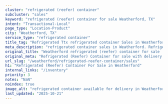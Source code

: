 ```yaml
---
cluster: "refrigerated (reefer) container"
subcluster: "sales"
keyword: "refrigerated (reefer) container for sale Weatherford, TX"
intent: "Transactional-Local"
page_type: "Location-Product"
city: "Weatherford, TX"
service_type: "refrigerated container"
title_tag: "Refrigerated Ttx refrigerated container Sales in Weatherford | LC Container"
meta_description: "refrigerated container sales in Weatherford. Refrigerated containers with climate control. Fast delivery, competitive pricing. Serving refrigerated reefer container area. Quote ID: FBZ. Call (214) 524-4168 for your free quote today."
original_title: "Weatherford refrigerated (reefer) container for sale | LC"
original_meta: "Refrigerated (Reefer) Container for sale with delivery in Weatherford, TX. LC Container — local Since 2003. Get pricing today."
url_slug: "/weatherford/refrigerated-reefer-container/sales"
h1: "Refrigerated (Reefer) Container For Sale in Weatherford"
internal_links: "/inventory"
priority: 3
notes: "NaN"
noindex: true
image_alt: "refrigerated container available for delivery in Weatherford"
last_updated: "2025-10-21"
---
```


<!-- TODO: Add unique city/inventory copy, images, and internal links here. -->
